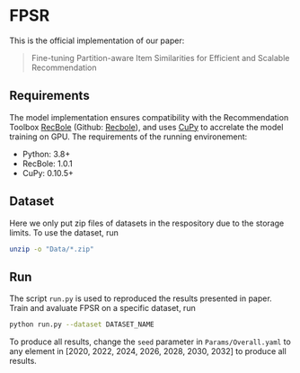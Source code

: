 # FPSR
This is the official implementation of our paper:
> Fine-tuning Partition-aware Item Similarities for Efficient and Scalable Recommendation

## Requirements
The model implementation ensures compatibility with the Recommendation Toolbox [RecBole](https://recbole.io/) (Github: [Recbole](https://github.com/RUCAIBox/RecBole)), and uses [CuPy](https://cupy.dev/) to accrelate the model training on GPU. The requirements of the running environement:
- Python: 3.8+
- RecBole: 1.0.1
- CuPy: 0.10.5+

## Dataset
Here we only put zip files of datasets in the respository due to the storage limits. To use the dataset, run
```bash
unzip -o "Data/*.zip"
```

## Run
The script `run.py` is used to reproduced the results presented in paper. Train and avaluate FPSR on a specific dataset, run
```bash
python run.py --dataset DATASET_NAME
```
To produce all results, change the `seed` parameter in `Params/Overall.yaml` to any element in [2020, 2022, 2024, 2026, 2028, 2030, 2032] to produce all results.

